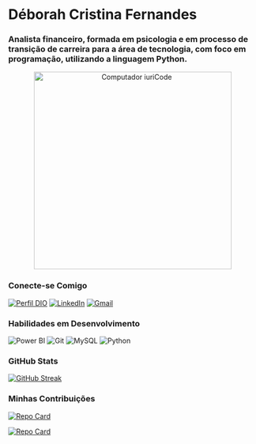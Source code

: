 # Déborah Cristina Fernandes

### Analista financeiro, formada em psicologia e em processo de transição de carreira para a área de tecnologia, com foco em programação, utilizando a linguagem Python.

<p align="center">
  <img src="https://th.bing.com/th/id/OIG1.NTrwEk9tTXidWNGTyO68?pid=ImgGn" width="400px" alt="Computador iuriCode">
</p>




### Conecte-se Comigo
[![Perfil DIO](https://img.shields.io/badge/-Meu%20Perfil%20na%20DIO-30A3DC?style=for-the-badge)](https://www.dio.me/users/deborahfernandes_psi)
[![LinkedIn](https://img.shields.io/badge/-LinkedIn-000?style=for-the-badge&logo=linkedin&logoColor=30A3DC)](https://www.linkedin.com/in/d%C3%A9borahfernandes/)
[![Gmail](https://img.shields.io/badge/Gmail-333333?style=for-the-badge&logo=gmail&logoColor=red)](mailto:devdeborah.py@gmail.com)


### Habilidades em Desenvolvimento
![Power BI](https://img.shields.io/badge/Power_BI-FFC500?style=for-the-badge&logo=power-bi&logoColor=black)
![Git](https://img.shields.io/badge/GIT-E44C30?style=for-the-badge&logo=git&logoColor=white)
	![MySQL](https://img.shields.io/badge/MySQL-00000F?style=for-the-badge&logo=mysql&logoColor=white)
    ![Python](https://img.shields.io/badge/python-3670A0?style=for-the-badge&logo=python&logoColor=ffdd54)


### GitHub Stats
[![GitHub Streak](https://streak-stats.demolab.com/?user=DeborahFernandes&theme=bear&background=000&border=30A3DC&dates=FFF)](https://git.io/streak-stats)


### Minhas Contribuições
[![Repo Card](https://github-readme-stats.vercel.app/api/pin/?username=DeborahFernandes&repo=Formacao-Power-BI&bg_color=000&border_color=30A3DC&show_icons=true&icon_color=30A3DC&title_color=E94D5F&text_color=FFF)](https://github.com/DeborahFernandes/Formacao-Power-BI)

[![Repo Card](https://github-readme-stats.vercel.app/api/pin/?username=DeborahFernandes&repo=dio-lab-open-source&bg_color=000&border_color=30A3DC&show_icons=true&icon_color=30A3DC&title_color=E94D5F&text_color=FFF)](https://github.com/DeborahFernandes/dio-lab-open-source)
